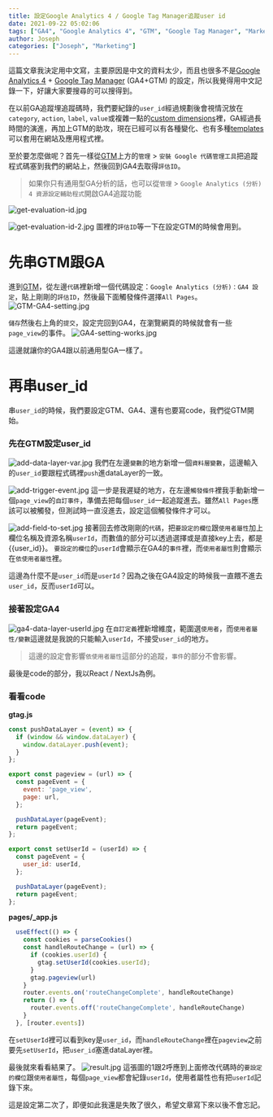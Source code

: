 ```yaml
---
title: 設定Google Analytics 4 / Google Tag Manager追蹤user id
date: 2021-09-22 05:02:06
tags: ["GA4", "Google Analytics 4", "GTM", "Google Tag Manager", "Marketing"]
author: Joseph
categories: ["Joseph", "Marketing"]
---
```


這篇文章我決定用中文寫，主要原因是中文的資料太少，而且也很多不是[Google Analytics 4](https://support.google.com/analytics/answer/10089681?hl=zh-Hant) + [Google Tag Manager](https://tagmanager.google.com/) (GA4+GTM) 的設定，所以我覺得用中文記錄一下，好讓大家要搜尋的可以搜得到。

在以前GA追蹤埋追蹤碼時，我們要紀錄的`user_id`經過規劃後會視情況放在`category`, `action`, `label`, `value`或複雜一點的[custom dimensions](https://support.google.com/analytics/answer/2709828#example-user&zippy=%2Cin-this-article)裡，GA經過長時間的演進，再加上GTM的助攻，現在已經可以有各種變化、也有多種[templates](https://tagmanager.google.com/gallery/#/)可以套用在網站及應用程式裡。

至於要怎麼做呢？首先一樣從[GTM](https://tagmanager.google.com/)上方的`管理` > `安裝 Google 代碼管理工具`把追蹤程式碼塞到我們的網站上，然後回到GA4去取得`評估ID`。
> 如果你只有通用型GA分析的話，也可以從`管理` > `Google Analytics (分析) 4 資源設定輔助程式`開啟GA4追蹤功能

![get-evaluation-id.jpg](get-evaluation-id.jpg)
<!-- more -->
![get-evaluation-id-2.jpg](get-evaluation-id-2.jpg)
圖裡的`評估ID`等一下在設定GTM的時候會用到。

# 先串GTM跟GA
進到[GTM](https://tagmanager.google.com/)，從左邊`代碼`裡新增一個代碼設定：`Google Analytics (分析)：GA4 設定`，貼上剛剛的`評估ID`，然後最下面觸發條件選擇`All Pages`。
![GTM-GA4-setting.jpg](GTM-GA4-setting.jpg)

`儲存`然後右上角的`提交`，設定完回到GA4，在瀏覽網頁的時候就會有一些`page_view`的事件。
![GA4-setting-works.jpg](GA4-setting-works.jpg)

這邊就讓你的GA4跟以前通用型GA一樣了。

# 再串user_id

串`user_id`的時候，我們要設定GTM、GA4、還有也要寫code，我們從GTM開始。
### 先在GTM設定user_id

![add-data-layer-var.jpg](add-data-layer-var.jpg)
我們在左邊`變數`的地方新增一個`資料層變數`，這邊輸入的`user_id`要跟程式碼裡`push`進dataLayer的一致。

![add-trigger-event.jpg](add-trigger-event.jpg)
這一步是我遲疑的地方，在左邊`觸發條件`裡我手動新增一個`page_view`的`自訂事件`，準備去把每個`user_id`一起追蹤進去。雖然`All Pages`應該可以被觸發，但測試時一直沒進去，設定這個觸發條件才可以。

![add-field-to-set.jpg](add-field-to-set.jpg)
接著回去修改剛剛的`代碼`，把`要設定的欄位`跟`使用者屬性`加上欄位名稱及資源名稱`userId`，而數值的部分可以透過選擇或是直接key上去，都是{{user_id}}。
`要設定的欄位`的`userId`會顯示在GA4的`事件`裡，而`使用者屬性`則會顯示在`依使用者屬性`裡。

這邊為什麼不是`user_id`而是`userId`？因為之後在GA4設定的時候我一直餵不進去`user_id`，反而`userId`可以。

### 接著設定GA4
![ga4-data-layer-userId.jpg](ga4-data-layer-userId.jpg)
在`自訂定義`裡新增維度，範圍選`使用者`，而`使用者屬性/變數`這邊就是我說的只能輸入`userId`，不接受`user_id`的地方。

> 這邊的設定會影響`依使用者屬性`這部分的追蹤，`事件`的部分不會影響。

最後是code的部分，我以React / NextJs為例。

### 看看code

**gtag.js**
```javascript
const pushDataLayer = (event) => {
  if (window && window.dataLayer) {
    window.dataLayer.push(event);
  }
};

export const pageview = (url) => {
  const pageEvent = {
    event: 'page_view',
    page: url,
  };

  pushDataLayer(pageEvent);
  return pageEvent;
};

export const setUserId = (userId) => {
  const pageEvent = {
    user_id: userId,
  };

  pushDataLayer(pageEvent);
  return pageEvent;
};
```

**pages/_app.js**

```javascript
  useEffect(() => {
    const cookies = parseCookies()
    const handleRouteChange = (url) => {
      if (cookies.userId) {
        gtag.setUserId(cookies.userId);
      }
      gtag.pageview(url)
    }
    router.events.on('routeChangeComplete', handleRouteChange)
    return () => {
      router.events.off('routeChangeComplete', handleRouteChange)
    }
  }, [router.events])
```

在`setUserId`裡可以看到key是`user_id`，而`handleRouteChange`裡在`pageview`之前要先`setUserId`，把`user_id`塞進dataLayer裡。

最後就來看看結果了。
![result.jpg](result.jpg)
這張圖的1跟2呼應到上面修改代碼時的`要設定的欄位`跟`使用者屬性`，每個`page_view`都會紀錄`userId`，使用者屬性也有把`userId`記錄下來。

這是設定第二次了，即便如此我還是失敗了很久，希望文章寫下來以後不會忘記。
